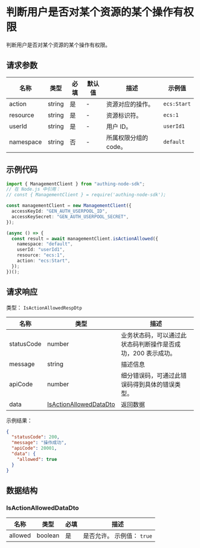 # 判断用户是否对某个资源的某个操作有权限

<!--
  警告⚠️：
  不要直接修改该文档，
  https://github.com/Authing/authing-docs-factory
  使用该项目进行生成
-->

<LastUpdated />

判断用户是否对某个资源的某个操作有权限。

## 请求参数

| 名称      | 类型   | 必填 | 默认值 | 描述                  | 示例值      |
| --------- | ------ | ---- | ------ | --------------------- | ----------- |
| action    | string | 是   | -      | 资源对应的操作。      | `ecs:Start` |
| resource  | string | 是   | -      | 资源标识符。          | `ecs:1`     |
| userId    | string | 是   | -      | 用户 ID。             | `userId1`   |
| namespace | string | 否   | -      | 所属权限分组的 code。 | `default`   |

## 示例代码

```ts
import { ManagementClient } from "authing-node-sdk";
// 在 Node.js 中引用：
// const { ManagementClient } = require('authing-node-sdk');

const managementClient = new ManagementClient({
  accessKeyId: "GEN_AUTH_USERPOOL_ID",
  accessKeySecret: "GEN_AUTH_USERPOOL_SECRET",
});

(async () => {
  const result = await managementClient.isActionAllowed({
    namespace: "default",
    userId: "userId1",
    resource: "ecs:1",
    action: "ecs:Start",
  });
})();
```

## 请求响应

类型： `IsActionAllowedRespDtp`

| 名称       | 类型                                                         | 描述                                                         |
| ---------- | ------------------------------------------------------------ | ------------------------------------------------------------ |
| statusCode | number                                                       | 业务状态码，可以通过此状态码判断操作是否成功，200 表示成功。 |
| message    | string                                                       | 描述信息                                                     |
| apiCode    | number                                                       | 细分错误码，可通过此错误码得到具体的错误类型。               |
| data       | <a href="#IsActionAllowedDataDto">IsActionAllowedDataDto</a> | 返回数据                                                     |

示例结果：

```json
{
  "statusCode": 200,
  "message": "操作成功",
  "apiCode": 20001,
  "data": {
    "allowed": true
  }
}
```

## 数据结构

### <a id="IsActionAllowedDataDto"></a> IsActionAllowedDataDto

| 名称    | 类型    | 必填 | 描述                       |
| ------- | ------- | ---- | -------------------------- |
| allowed | boolean | 是   | 是否允许。 示例值： `true` |
